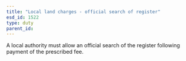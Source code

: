 ```yaml
---
title: "Local land charges - official search of register"
esd_id: 1522
type: duty
parent_id:  
---
```


A local authority must allow an official search of the register following payment of the prescribed fee.


